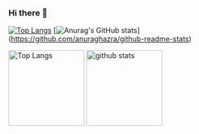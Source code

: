 ### Hi there 👋


[![Top Langs](https://github-readme-stats.vercel.app/api/top-langs/?username=TomokiYoshizawa&theme=dark
)](https://github.com/anuraghazra/github-readme-stats)
[![Anurag's GitHub stats](https://github-readme-stats.vercel.app/api?username=TomokiYoshizawa)]
(https://github.com/anuraghazra/github-readme-stats)

<p align="left"> 
  <img alt="Top Langs" height="150px" src="https://github-readme-stats.vercel.app/api/top-langs/?username=TomokiYoshizawa&layout=compact&show_icons=true&theme=dark" />
  <img alt="github stats" height="150px" src="https://github-readme-stats.vercel.app/api?username=TomokiYoshizawa&theme=dark&show_icons=ture" />
</p>


<!--
**TomokiYoshizawa/TomokiYoshizawa** is a ✨ _special_ ✨ repository because its `README.md` (this file) appears on your GitHub profile.

Here are some ideas to get you started:

- 🔭 I’m currently working on ...
- 🌱 I’m currently learning ...
- 👯 I’m looking to collaborate on ...
- 🤔 I’m looking for help with ...
- 💬 Ask me about ...
- 📫 How to reach me: ...
- 😄 Pronouns: ...
- ⚡ Fun fact: ...
-->
